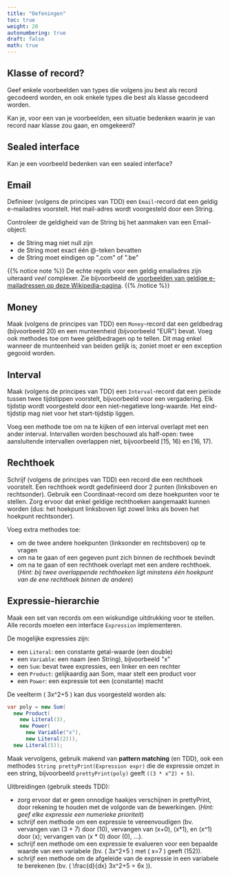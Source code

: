 ```yaml
---
title: "Oefeningen"
toc: true
weight: 20
autonumbering: true
draft: false
math: true
---
```



## Klasse of record?

Geef enkele voorbeelden van types die volgens jou best als record gecodeerd worden, en ook enkele types die best als klasse gecodeerd worden.

Kan je, voor een van je voorbeelden, een situatie bedenken waarin je van record naar klasse zou gaan, en omgekeerd?

## Sealed interface

Kan je een voorbeeld bedenken van een sealed interface?

## Email

Definieer (volgens de principes van TDD) een `Email`-record dat een geldig e-mailadres voorstelt.
Het mail-adres wordt voorgesteld door een String.

Controleer de geldigheid van de String bij het aanmaken van een Email-object:

- de String mag niet null zijn
- de String moet exact één @-teken bevatten
- de String moet eindigen op ".com" of ".be"

{{% notice note %}}
De echte regels voor een geldig emailadres zijn uiteraard _veel_ complexer.
Zie bijvoorbeeld de [voorbeelden van geldige e-mailadressen op deze Wikipedia-pagina](https://en.wikipedia.org/wiki/Email_address#Valid_email_addresses).
{{% /notice %}}

## Money

Maak (volgens de principes van TDD) een `Money`-record dat een geldbedrag (bijvoorbeeld 20) en een munteenheid (bijvoorbeeld "EUR") bevat.
Voeg ook methodes toe om twee geldbedragen op te tellen. Dit mag enkel wanneer de munteenheid van beiden gelijk is; zoniet moet er een exception gegooid worden.

## Interval

Maak (volgens de principes van TDD) een `Interval`-record dat een periode tussen twee tijdstippen voorstelt, bijvoorbeeld voor een vergadering. Elk tijdstip wordt voorgesteld door een niet-negatieve long-waarde.
Het eind-tijdstip mag niet voor het start-tijdstip liggen.

Voeg een methode toe om na te kijken of een interval overlapt met een ander interval.
Intervallen worden beschouwd als half-open: twee aansluitende intervallen overlappen niet, bijvoorbeeld [15, 16) en [16, 17).

## Rechthoek

Schrijf (volgens de principes van TDD) een record die een rechthoek voorstelt.
Een rechthoek wordt gedefinieerd door 2 punten (linksboven en rechtsonder).
Gebruik een Coordinaat-record om deze hoekpunten voor te stellen.
Zorg ervoor dat enkel geldige rechthoeken aangemaakt kunnen worden (dus: het hoekpunt linksboven ligt zowel links als boven het hoekpunt rechtsonder).

Voeg extra methodes toe:

- om de twee andere hoekpunten (linksonder en rechtsboven) op te vragen
- om na te gaan of een gegeven punt zich binnen de rechthoek bevindt
- om na te gaan of een rechthoek overlapt met een andere rechthoek. (_Hint: bij twee overlappende rechthoeken ligt minstens één hoekpunt van de ene rechthoek binnen de andere_)

## Expressie-hierarchie

Maak een set van records om een wiskundige uitdrukking voor te stellen.
Alle records moeten een interface `Expression` implementeren.

De mogelijke expressies zijn:

- een `Literal`: een constante getal-waarde (een double)
- een `Variable`: een naam (een String), bijvoorbeeld "x"
- een `Sum`: bevat twee expressies, een linker en een rechter
- een `Product`: gelijkaardig aan Som, maar stelt een product voor
- een `Power`: een expressie tot een (constante) macht

De veelterm \( 3x^2+5 \) kan dus voorgesteld worden als:

```java
var poly = new Sum(
  new Product(
    new Literal(3),
    new Power(
      new Variable("x"),
      new Literal(2))),
  new Literal(5));
```

Maak vervolgens, gebruik makend van **pattern matching** (en TDD), ook een methodes `String prettyPrint(Expression expr)` die de expressie omzet in een string, bijvoorbeeld `prettyPrint(poly)` geeft `((3 * x^2) + 5)`.

Uitbreidingen (gebruik steeds TDD):

- zorg ervoor dat er geen onnodige haakjes verschijnen in prettyPrint, door rekening te houden met de volgorde van de bewerkingen. (_Hint: geef elke expressie een numerieke prioriteit_)
- schrijf een methode om een expressie te vereenvoudigen (bv. vervangen van \(3 + 7\) door \(10\), vervangen van \(x+0\), \(x*1\), en \(x^1\) door \(x\); vervangen van \(x * 0\) door \(0\),  ...).
- schrijf een methode om een expressie te evalueren voor een bepaalde waarde van een variabele (bv. \( 3x^2+5 \) met \( x=7 \) geeft \(152\)).
- schrijf een methode om de afgeleide van de expressie in een variabele te berekenen (bv. \( \frac{d}{dx} 3x^2+5 = 6x \)).
